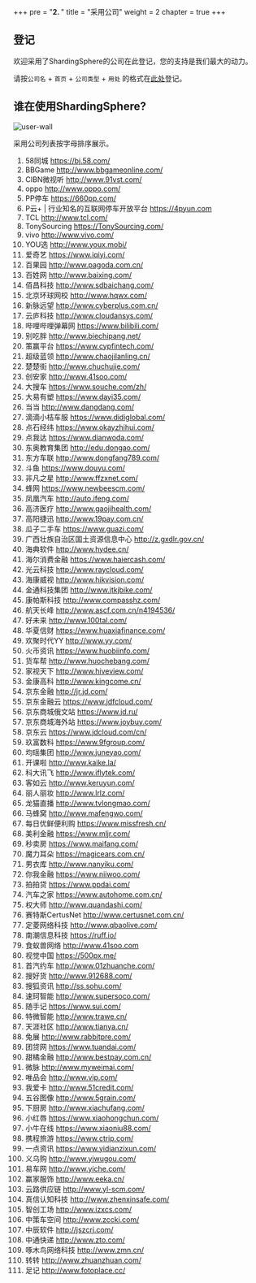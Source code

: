 +++
pre = "<b>2. </b>"
title = "采用公司"
weight = 2
chapter = true
+++

## 登记
 
欢迎采用了ShardingSphere的公司在此登记，您的支持是我们最大的动力。

请按`公司名` + `首页` + `公司类型` + `用处` 的格式在[此处](https://github.com/sharding-sphere/sharding-sphere/issues/234)登记。

## 谁在使用ShardingSphere?

![user-wall](https://shardingsphere.apache.org/community/static/image/poweredby/user-wall.png)

采用公司列表按字母排序展示。

1. 58同城 https://bj.58.com/ 
1. BBGame http://www.bbgameonline.com/ 
1. CIBN微视听 http://www.91vst.com/ 
1. oppo http://www.oppo.com/ 
1. PP停车 https://660pp.com/ 
1. P云+ | 行业知名的互联网停车开放平台 https://4pyun.com 
1. TCL http://www.tcl.com/ 
1. TonySourcing  https://TonySourcing.com/ 
1. vivo http://www.vivo.com/ 
1. YOU选 http://www.youx.mobi/ 
1. 爱奇艺 https://www.iqiyi.com/ 
1. 百果园 http://www.pagoda.com.cn/ 
1. 百姓网 http://www.baixing.com/ 
1. 佰昌科技 http://www.sdbaichang.com/ 
1. 北京环球网校 http://www.hqwx.com/ 
1. 新脉远望 http://www.cyberplus.com.cn/ 
1. 云庐科技 http://www.cloudansys.com/ 
1. 哔哩哔哩弹幕网 https://www.bilibili.com/ 
1. 别吃胖 http://www.biechipang.net/ 
1. 策赢平台 https://www.cypfintech.com/ 
1. 超级蓝领 http://www.chaojilanling.cn/ 
1. 楚楚街 http://www.chuchujie.com/ 
1. 创安家 http://www.41soo.com/ 
1. 大搜车 https://www.souche.com/zh/ 
1. 大易有塑 https://www.dayi35.com/ 
1. 当当 http://www.dangdang.com/ 
1. 滴滴小桔车服 https://www.didiglobal.com/ 
1. 点石经纬 https://www.okayzhihui.com/ 
1. 点我达 https://www.dianwoda.com/ 
1. 东奥教育集团 http://edu.dongao.com/ 
1. 东方车联 http://www.dongfang789.com/ 
1. 斗鱼 https://www.douyu.com/ 
1. 非凡之星 http://www.ffzxnet.com/ 
1. 蜂网 https://www.newbeescm.com/ 
1. 凤凰汽车 http://auto.ifeng.com/ 
1. 高济医疗 http://www.gaojihealth.com/ 
1. 高阳捷迅 http://www.19pay.com.cn/ 
1. 瓜子二手车 https://www.guazi.com/ 
1. 广西壮族自治区国土资源信息中心 http://z.gxdlr.gov.cn/ 
1. 海典软件 http://www.hydee.cn/ 
1. 海尔消费金融 https://www.haiercash.com/ 
1. 光云科技 http://www.raycloud.com/ 
1. 海康威视 http://www.hikvision.com/ 
1. 金通科技集团 http://www.jtkjbike.com/  
1. 康帕斯科技 http://www.compasshz.com/ 
1. 航天长峰 http://www.ascf.com.cn/n4194536/ 
1. 好未来 http://www.100tal.com/ 
1. 华夏信财 https://www.huaxiafinance.com/ 
1. 欢聚时代YY http://www.yy.com/ 
1. 火币资讯 https://www.huobiinfo.com/ 
1. 货车帮 http://www.huochebang.com/ 
1. 家视天下 http://www.hiveview.com/ 
1. 金康高科 http://www.kingcome.cn/ 
1. 京东金融 http://jr.jd.com/ 
1. 京东金融云 https://www.jdfcloud.com/ 
1. 京东商城俄文站 https://www.jd.ru/ 
1. 京东商城海外站 https://www.joybuy.com/ 
1. 京东云 https://www.jdcloud.com/cn/ 
1. 玖富数科 https://www.9fgroup.com/ 
1. 均瑶集团 http://www.juneyao.com/ 
1. 开课啦 http://www.kaike.la/ 
1. 科大讯飞 http://www.iflytek.com/ 
1. 客如云 http://www.keruyun.com/ 
1. 丽人丽妆 http://www.lrlz.com/ 
1. 龙猫直播 http://www.tvlongmao.com/ 
1. 马蜂窝 http://www.mafengwo.com/ 
1. 每日优鲜便利购 https://www.missfresh.cn/ 
1. 美利金融 https://www.mljr.com/ 
1. 秒卖房 https://www.maifang.com/ 
1. 魔力耳朵 https://magicears.com.cn/ 
1. 男衣库 http://www.nanyiku.com/ 
1. 你我金融 https://www.niiwoo.com/ 
1. 拍拍贷 https://www.ppdai.com/ 
1. 汽车之家  https://www.autohome.com.cn/ 
1. 权大师 http://www.quandashi.com/ 
1. 赛特斯CertusNet http://www.certusnet.com.cn/ 
1. 定菱网络科技 http://www.qbaolive.com/ 
1. 南潮信息科技 https://ruff.io/ 
1. 食蚁兽网络 http://www.41soo.com 
1. 视觉中国 https://500px.me/ 
1. 首汽约车 http://www.01zhuanche.com/ 
1. 搜好货 http://www.912688.com/ 
1. 搜狐资讯 http://ss.sohu.com/ 
1. 速珂智能 http://www.supersoco.com/ 
1. 随手记 https://www.sui.com/ 
1. 特微智能 http://www.trawe.cn/ 
1. 天涯社区 http://www.tianya.cn/ 
1. 兔展 http://www.rabbitpre.com/ 
1. 团贷网 https://www.tuandai.com/ 
1. 甜橘金融 http://www.bestpay.com.cn/
1. 微脉 http://www.myweimai.com/ 
1. 唯品会 http://www.vip.com/ 
1. 我爱卡 http://www.51credit.com/ 
1. 五谷图像 http://www.5grain.com/ 
1. 下厨房 http://www.xiachufang.com/ 
1. 小红唇 https://www.xiaohongchun.com/ 
1. 小牛在线 https://www.xiaoniu88.com/ 
1. 携程旅游 https://www.ctrip.com/ 
1. 一点资讯 https://www.yidianzixun.com/ 
1. 义乌购 http://www.yiwugou.com/ 
1. 易车网 http://www.yiche.com/ 
1. 赢家服饰 http://www.eeka.cn/ 
1. 云路供应链 http://www.yl-scm.com/ 
1. 真信认知科技 http://www.zhenxinsafe.com/ 
1. 智创工场 http://www.izxcs.com/ 
1. 中策车空间 http://www.zcckj.com/ 
1. 中辰软件 http://jszcrj.com/ 
1. 中通快递 http://www.zto.com/ 
1. 啄木鸟网络科技 http://www.zmn.cn/ 
1. 转转 http://www.zhuanzhuan.com/ 
1. 足记 http://www.fotoplace.cc/ 
